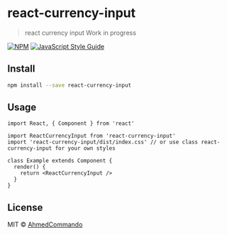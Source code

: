 # react-currency-input

> react currency input 
> Work in progress

[![NPM](https://img.shields.io/npm/v/react-currency-input.svg)](https://www.npmjs.com/package/react-currency-input) [![JavaScript Style Guide](https://img.shields.io/badge/code_style-standard-brightgreen.svg)](https://standardjs.com)

## Install

```bash
npm install --save react-currency-input
```

## Usage

```tsx
import React, { Component } from 'react'

import ReactCurrencyInput from 'react-currency-input'
import 'react-currency-input/dist/index.css' // or use class react-currency-input for your own styles

class Example extends Component {
  render() {
    return <ReactCurrencyInput />
  }
}
```

## License

MIT © [AhmedCommando](https://github.com/AhmedCommando)
